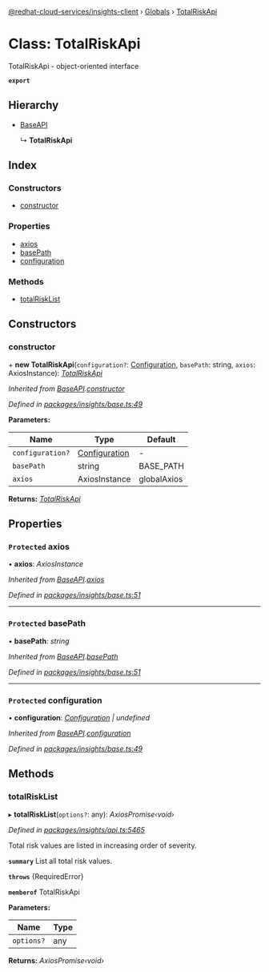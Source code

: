 [@redhat-cloud-services/insights-client](../README.md) › [Globals](../globals.md) › [TotalRiskApi](totalriskapi.md)

# Class: TotalRiskApi

TotalRiskApi - object-oriented interface

**`export`** 

## Hierarchy

* [BaseAPI](baseapi.md)

  ↳ **TotalRiskApi**

## Index

### Constructors

* [constructor](totalriskapi.md#constructor)

### Properties

* [axios](totalriskapi.md#protected-axios)
* [basePath](totalriskapi.md#protected-basepath)
* [configuration](totalriskapi.md#protected-configuration)

### Methods

* [totalRiskList](totalriskapi.md#totalrisklist)

## Constructors

###  constructor

\+ **new TotalRiskApi**(`configuration?`: [Configuration](configuration.md), `basePath`: string, `axios`: AxiosInstance): *[TotalRiskApi](totalriskapi.md)*

*Inherited from [BaseAPI](baseapi.md).[constructor](baseapi.md#constructor)*

*Defined in [packages/insights/base.ts:49](https://github.com/RedHatInsights/javascript-clients/blob/master/packages/insights/base.ts#L49)*

**Parameters:**

Name | Type | Default |
------ | ------ | ------ |
`configuration?` | [Configuration](configuration.md) | - |
`basePath` | string | BASE_PATH |
`axios` | AxiosInstance | globalAxios |

**Returns:** *[TotalRiskApi](totalriskapi.md)*

## Properties

### `Protected` axios

• **axios**: *AxiosInstance*

*Inherited from [BaseAPI](baseapi.md).[axios](baseapi.md#protected-axios)*

*Defined in [packages/insights/base.ts:51](https://github.com/RedHatInsights/javascript-clients/blob/master/packages/insights/base.ts#L51)*

___

### `Protected` basePath

• **basePath**: *string*

*Inherited from [BaseAPI](baseapi.md).[basePath](baseapi.md#protected-basepath)*

*Defined in [packages/insights/base.ts:51](https://github.com/RedHatInsights/javascript-clients/blob/master/packages/insights/base.ts#L51)*

___

### `Protected` configuration

• **configuration**: *[Configuration](configuration.md) | undefined*

*Inherited from [BaseAPI](baseapi.md).[configuration](baseapi.md#protected-configuration)*

*Defined in [packages/insights/base.ts:49](https://github.com/RedHatInsights/javascript-clients/blob/master/packages/insights/base.ts#L49)*

## Methods

###  totalRiskList

▸ **totalRiskList**(`options?`: any): *AxiosPromise‹void›*

*Defined in [packages/insights/api.ts:5465](https://github.com/RedHatInsights/javascript-clients/blob/master/packages/insights/api.ts#L5465)*

Total risk values are listed in increasing order of severity.

**`summary`** List all total risk values.

**`throws`** {RequiredError}

**`memberof`** TotalRiskApi

**Parameters:**

Name | Type |
------ | ------ |
`options?` | any |

**Returns:** *AxiosPromise‹void›*
